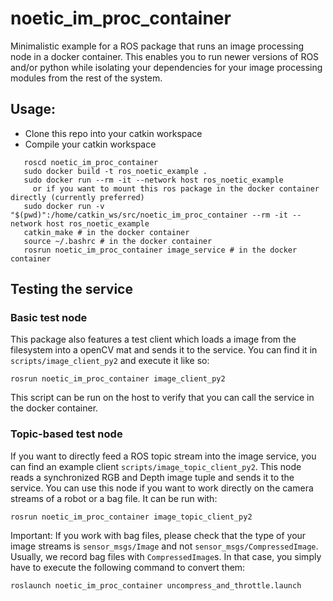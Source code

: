 # noetic_im_proc_container
Minimalistic example for a ROS package that runs an image processing node in a docker container.
This enables you to run newer versions of ROS and/or python while isolating your dependencies for your image processing modules from the rest of the system.

##  Usage:
* Clone this repo into your catkin workspace
* Compile your catkin workspace

```
   roscd noetic_im_proc_container
   sudo docker build -t ros_noetic_example .
   sudo docker run --rm -it --network host ros_noetic_example
     or if you want to mount this ros package in the docker container directly (currently preferred)
   sudo docker run -v "$(pwd)":/home/catkin_ws/src/noetic_im_proc_container --rm -it --network host ros_noetic_example
   catkin_make # in the docker container
   source ~/.bashrc # in the docker container
   rosrun noetic_im_proc_container image_service # in the docker container
```

## Testing the service

### Basic test node
This package also features a test client which loads a image from the filesystem into a openCV mat and sends it to the service.
You can find it in `scripts/image_client_py2` and execute it like so:

```
rosrun noetic_im_proc_container image_client_py2
```
This script can be run on the host to verify that you can call the service in the docker container.

### Topic-based test node
If you want to directly feed a ROS topic stream into the image service, you can find an example client `scripts/image_topic_client_py2`.
This node reads a synchronized RGB and Depth image tuple and sends it to the service.
You can use this node if you want to work directly on the camera streams of a robot or a bag file.
It can be run with:
```
rosrun noetic_im_proc_container image_topic_client_py2
```

Important: If you work with bag files, please check that the type of your image streams is `sensor_msgs/Image` and not `sensor_msgs/CompressedImage`.
Usually, we record bag files with `CompressedImage`s. In that case, you simply have to execute the following command to convert them:
```
roslaunch noetic_im_proc_container uncompress_and_throttle.launch 
```
